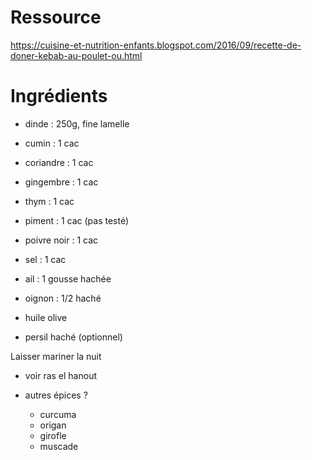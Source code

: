 # Ressource
https://cuisine-et-nutrition-enfants.blogspot.com/2016/09/recette-de-doner-kebab-au-poulet-ou.html

# Ingrédients
- dinde         : 250g, fine lamelle

- cumin         : 1 cac
- coriandre     : 1 cac
- gingembre     : 1 cac
- thym          : 1 cac
- piment        : 1 cac (pas testé)
- poivre noir   : 1 cac
- sel           : 1 cac
- ail           : 1 gousse hachée
- oignon        : 1/2 haché
- huile olive
- persil haché (optionnel)

Laisser mariner la nuit

- voir ras el hanout

- autres épices ?
    - curcuma
    - origan
    - girofle
    - muscade
